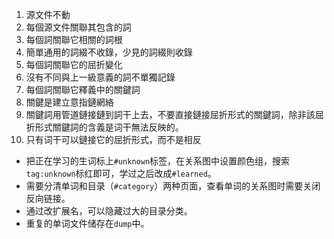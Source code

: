 1. 源文件不動
2. 每個源文件關聯其包含的詞
3. 每個詞關聯它相關的詞根
4. 簡單通用的詞綴不收錄，少見的詞綴則收錄
5. 每個詞關聯它的屈折變化
6. 沒有不同與上一級意義的詞不單獨記錄
7. 每個詞關聯它釋義中的關鍵詞
8. 關鍵是建立意指鏈網絡
9. 關鍵詞用管道鏈接鏈到詞干上去，不要直接鏈接屈折形式的關鍵詞，除非該屈折形式關鍵詞的含義是词干無法反映的。
10. 只有词干可以鏈接它的屈折形式，而不是相反

- 把正在学习的生词标上`#unknown`标签，在关系图中设置颜色组，搜索`tag:unknown`标红即可，学过之后改成`#learned`。
- 需要分清单词和目录（`#category`）两种页面，查看单词的关系图时需要关闭反向链接。
- 通过改扩展名，可以隐藏过大的目录分类。
- 重复的单词文件储存在`dump`中。